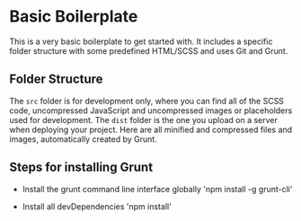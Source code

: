 # Basic Boilerplate

This is a very basic boilerplate to get started with. It includes a specific folder structure with some predefined HTML/SCSS and uses Git and Grunt.

## Folder Structure

The `src` folder is for development only, where you can find all of the SCSS code, uncompressed JavaScript and uncompressed images or placeholders used for development.
The `dist` folder is the one you upload on a server when deploying your project. Here are all minified and compressed files and images, automatically created by Grunt.

## Steps for installing Grunt

- Install the grunt command line interface globally
'npm install -g grunt-cli'

- Install all devDependencies
'npm install'
